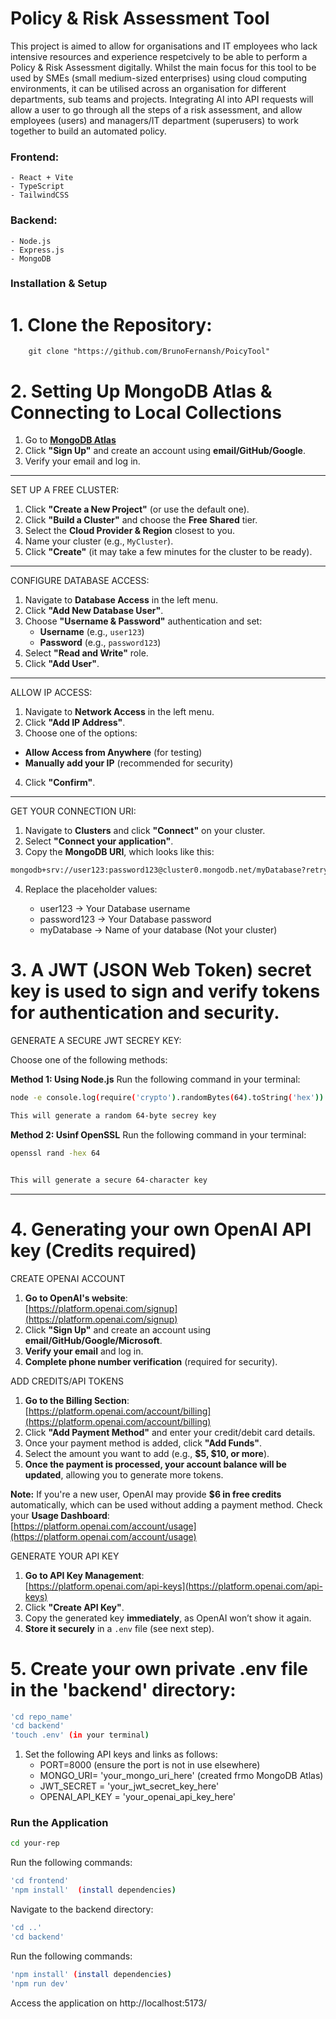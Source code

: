# Policy & Risk Assessment Tool

This project is aimed to allow for organisations and IT employees who lack intensive resources and experience respetcively to be able to perform a Policy & Risk Assessment digitally. Whilst the main focus for this tool to be used by SMEs (small medium-sized enterprises) using cloud computing environments, it can be utilised across an organisation for different departments, sub teams and projects. Integrating AI into API requests will allow a user to go through all the steps of a risk assessment, and allow employees (users) and managers/IT department (superusers) to work together to build an automated policy.

### Frontend:
    - React + Vite
    - TypeScript
    - TailwindCSS

### Backend:
    - Node.js
    - Express.js
    - MongoDB

### Installation & Setup
#   1. Clone the Repository:
        git clone "https://github.com/BrunoFernansh/PoicyTool"

#   2. Setting Up MongoDB Atlas & Connecting to Local Collections  

1. Go to **[MongoDB Atlas](https://www.mongodb.com/atlas/database)**
2. Click **"Sign Up"** and create an account using **email/GitHub/Google**.
3. Verify your email and log in.

---

SET UP A FREE CLUSTER:

1. Click **"Create a New Project"** (or use the default one).  
2. Click **"Build a Cluster"** and choose the **Free Shared** tier.  
3. Select the **Cloud Provider & Region** closest to you.  
4. Name your cluster (e.g., `MyCluster`).  
5. Click **"Create"** (it may take a few minutes for the cluster to be ready).  

---


CONFIGURE DATABASE ACCESS:

1. Navigate to **Database Access** in the left menu.  
2. Click **"Add New Database User"**.  
3. Choose **"Username & Password"** authentication and set:  
    - **Username** (e.g., `user123`)  
    - **Password** (e.g., `password123`)  
4. Select **"Read and Write"** role.  
5. Click **"Add User"**.  

---

ALLOW IP ACCESS:

1. Navigate to **Network Access** in the left menu.  
2. Click **"Add IP Address"**.  
3. Choose one of the options:  
- **Allow Access from Anywhere** (for testing)  
- **Manually add your IP** (recommended for security)  
4. Click **"Confirm"**.  

---

GET YOUR CONNECTION URI:

1. Navigate to **Clusters** and click **"Connect"** on your cluster.  
2. Select **"Connect your application"**.  
3. Copy the **MongoDB URI**, which looks like this:  

```sh
mongodb+srv://user123:password123@cluster0.mongodb.net/myDatabase?retryWrites=true&w=majority 
```
4. Replace the placeholder values:

    - user123 -> Your Database username
    - password123 -> Your Database password
    - myDatabase -> Name of your database (Not your cluster)
    
    
    
#   3. A **JWT (JSON Web Token) secret key** is used to sign and verify tokens for authentication and security.
    
GENERATE A SECURE JWT SECREY KEY:

Choose one of the following methods:

**Method 1: Using Node.js**
Run the following command in your terminal:
```sh
node -e console.log(require('crypto').randomBytes(64).toString('hex'))

This will generate a random 64-byte secrey key
```

**Method 2: Usinf OpenSSL**
Run the following command in your terminal:
```sh
openssl rand -hex 64


This will generate a secure 64-character key 
```
---
    
 #  4. Generating your own OpenAI API key (Credits required)

CREATE OPENAI ACCOUNT

1. **Go to OpenAI's website**:  
[https://platform.openai.com/signup](https://platform.openai.com/signup)  
2. Click **"Sign Up"** and create an account using **email/GitHub/Google/Microsoft**.  
3. **Verify your email** and log in.  
4. **Complete phone number verification** (required for security).  

ADD CREDITS/API TOKENS 

1. **Go to the Billing Section**:  
[https://platform.openai.com/account/billing](https://platform.openai.com/account/billing)  
2. Click **"Add Payment Method"** and enter your credit/debit card details.  
3. Once your payment method is added, click **"Add Funds"**.  
4. Select the amount you want to add (e.g., **$5, $10, or more**).  
5. **Once the payment is processed, your account balance will be updated**, allowing you to generate more tokens.

**Note:** If you're a new user, OpenAI may provide **$6 in free credits** automatically, which can be used without adding a payment method. Check your **Usage Dashboard**:  
[https://platform.openai.com/account/usage](https://platform.openai.com/account/usage)  


GENERATE YOUR API KEY

1. **Go to API Key Management**:  
[https://platform.openai.com/api-keys](https://platform.openai.com/api-keys)  
2. Click **"Create API Key"**.  
3. Copy the generated key **immediately**, as OpenAI won’t show it again.  
4. **Store it securely** in a `.env` file (see next step).  


#   5. Create your own private .env file in the 'backend' directory:
```sh
'cd repo_name'
'cd backend'
'touch .env' (in your terminal)
```

1. Set the following API keys and links as follows:
    - PORT=8000 (ensure the port is not in use elsewhere)
    - MONGO_URI= 'your_mongo_uri_here' (created frmo MongoDB Atlas)
    - JWT_SECRET = 'your_jwt_secret_key_here'
    - OPENAI_API_KEY = 'your_openai_api_key_here'



### Run the Application
```sh
cd your-rep 
```
    
Run the following commands:

```sh
'cd frontend'
'npm install'  (install dependencies)
```
    
Navigate to the backend directory:
```sh
'cd ..'
'cd backend'
```

Run the following commands:

```sh
'npm install' (install dependencies)
'npm run dev'
```

Access the application on http://localhost:5173/
    
    